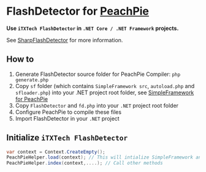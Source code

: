 # FlashDetector for [PeachPie](https://github.com/peachpiecompiler/peachpie/)

**Use `iTXTech FlashDetector` in `.NET Core / .NET Framework` projects.**

See [SharpFlashDetector](https://github.com/iTXTech/SharpFlashDetector) for more information.

## How to

1. Generate FlashDetector source folder for PeachPie Compiler: `php generate.php`
1. Copy `sf` folder (which contains `SimpleFramework src`, `autoload.php` and `sfloader.php`) into your .NET project root folder, see [SimpleFramework for PeachPie](https://github.com/iTXTech/SimpleFramework/tree/peachpie)
1. Copy `FlashDetector` and `fd.php` into your `.NET` project root folder
1. Configure PeachPie to compile these files
1. Import FlashDetector in your `.NET` project

## Initialize `iTXTech FlashDetector`

```csharp
var context = Context.CreateEmpty();
PeachPieHelper.load(context); // This will intialize SimpleFramework and FlashDetector
PeachPieHelper.index(context,....); // Call other methods
```
